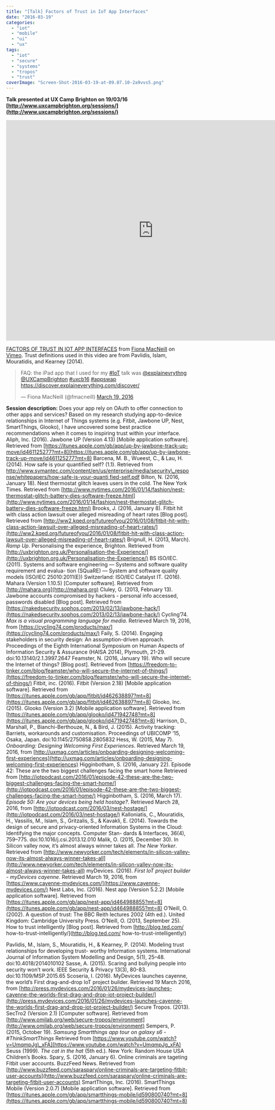 ```yaml
---
title: "[Talk] Factors of Trust in IoT App Interfaces"
date: "2016-03-19"
categories: 
  - "iot"
  - "mobile"
  - "ui"
  - "ux"
tags: 
  - "iot"
  - "secure"
  - "systems"
  - "tropos"
  - "trust"
coverImage: "Screen-Shot-2016-03-19-at-09.07.10-2a9vvs5.png"
---
```


**Talk presented at UX Camp Brighton on 19/03/16 [http://www.uxcampbrighton.org/sessions/](http://www.uxcampbrighton.org/sessions/)** 

<iframe src="https://player.vimeo.com/video/160628235" width="800" height="600" frameborder="0" allowfullscreen="allowfullscreen"></iframe>

 [FACTORS OF TRUST IN IOT APP INTERFACES](https://vimeo.com/160628235) from [Fiona MacNeill](https://vimeo.com/user10479357) on [Vimeo](https://vimeo.com). Trust definitions used in this video are from Pavlidis, Islam, Mouratidis, and Kearney (2014).

<blockquote class="twitter-tweet" data-cards="hidden" data-lang="en"><p dir="ltr" lang="en">FAQ: the iPad app that I used for my <a href="https://twitter.com/hashtag/IoT?src=hash">#IoT</a> talk was <a href="https://twitter.com/explainevrythng">@explainevrythng</a> <a href="https://twitter.com/UXCampBrighton">@UXCampBrighton</a> <a href="https://twitter.com/hashtag/uxcb16?src=hash">#uxcb16</a> <a href="https://twitter.com/hashtag/appswap?src=hash">#appswap https://discover.explaineverything.com/discover/</a></p>— Fiona MacNeill (@fmacneill) <a href="https://twitter.com/fmacneill/status/711174306609434625">March 19, 2016</a></blockquote>
<script src="//platform.twitter.com/widgets.js" async charset="utf-8"></script>

**Session description:** Does your app rely on OAuth to offer connection to other apps and services? Based on my research studying app-to-device relationships in Internet of Things systems (e.g. Fitbit, Jawbone UP, Nest, SmartThings, Glooko), I have uncovered some best practice recommendations when it comes to inspiring trust within your interface. Aliph, Inc. (2016). Jawbone UP (Version 4.13) \[Mobile application software\]. Retrieved from [https://itunes.apple.com/gb/app/up-by-jawbone-track-up-move/id461125277?mt=8](https://itunes.apple.com/gb/app/up-by-jawbone-track-up-move/id461125277?mt=8) Barcena, M. B., Wueest, C., & Lau, H. (2014). How safe is your quantified self? (1.1). Retrieved from [http://www.symantec.com/content/en/us/enterprise/media/security\_response/whitepapers/how-safe-is-your-quanti fied-self.pdf](http://www.symantec.com/content/en/us/enterprise/media/security_response/whitepapers/how-safe-is-your-quantified-self.pdf) Bilton, N. (2016, January 18). Nest thermostat glitch leaves users in the cold. The New York Times. Retrieved from [http://www.nytimes.com/2016/01/14/fashion/nest-thermostat-glitch-battery-dies-software-freeze.html](http://www.nytimes.com/2016/01/14/fashion/nest-thermostat-glitch-battery-dies-software-freeze.html) Brooks, J. (2016, January 8). Fitbit hit with class action lawsuit over alleged misreading of heart rates \[Blog post\]. Retrieved from [http://ww2.kqed.org/futureofyou/2016/01/08/fitbit-hit-with-class-action-lawsuit-over-alleged-misreading-of-heart-rates/](http://ww2.kqed.org/futureofyou/2016/01/08/fitbit-hit-with-class-action-lawsuit-over-alleged-misreading-of-heart-rates/) Brignull, H. (2013, March). _Ramp Up_. Personalising the experience, Brighton. Retrieved from [http://uxbrighton.org.uk/Personalisation-the-Experience/](http://uxbrighton.org.uk/Personalisation-the-Experience/) BS ISO/IEC. (2011). Systems and software engineering — Systems and software quality requirement and evalua- tion (SQuaRE) — System and software quality models (ISO/IEC 25010:2011(E)) Switzerland: ISO/IEC Catalyst IT. (2016). Mahara (Version 1.10.5) \[Computer software\]. Retrieved from [http://mahara.org](http://mahara.org) Cluley, G. (2013, February 13). Jawbone accounts compromised by hackers - personal info accessed, passwords disabled \[Blog post\]. Retrieved from [https://nakedsecurity.sophos.com/2013/02/13/jawbone-hack/](https://nakedsecurity.sophos.com/2013/02/13/jawbone-hack/) Cycling’74. _Max is a visual programming language for media_. Retrieved March 19, 2016, from [https://cycling74.com/products/max/](https://cycling74.com/products/max/) Faily, S. (2014). Engaging stakeholders in security design: An assumption-driven approach. Proceedings of the Eighth International Symposium on Human Aspects of Information Security & Assurance (HAISA 2014), Plymouth, 21-29. doi:10.13140/2.1.3997.2647 Feamster, N. (2016, January 19). Who will secure the Internet of things? \[Blog post\]. Retrieved from [https://freedom-to-tinker.com/blog/feamster/who-will-secure-the-internet-of-things/](https://freedom-to-tinker.com/blog/feamster/who-will-secure-the-internet-of-things/) Fitbit, inc. (2016). Fitbit (Version 2.18) \[Mobile application software\]. Retrieved from [https://itunes.apple.com/gb/app/fitbit/id462638897?mt=8](https://itunes.apple.com/gb/app/fitbit/id462638897?mt=8) Glooko, Inc. (2015). Glooko (Version 3.2) \[Mobile application software\]. Retrieved from [https://itunes.apple.com/gb/app/glooko/id471942748?mt=8](https://itunes.apple.com/gb/app/glooko/id471942748?mt=8) Harrison, D., Marshall, P., Bianchi-Berthouze, N., & Bird, J. (2015). Activity tracking: Barriets, workarounds and customisation. Proceedings of UBICOMP ‘15, Osaka, Japan. doi:10.1145/2750858.2805832 Hess, W. (2015, May 7). _Onboarding: Designing Welcoming First Experiences_. Retrieved March 19, 2016, from [http://uxmag.com/articles/onboarding-designing-welcoming-first-experiences](http://uxmag.com/articles/onboarding-designing-welcoming-first-experiences) Higginbotham, S. (2016, January 22). Episode 42: These are the two biggest challenges facing the smart home Retrieved from [http://iotpodcast.com/2016/01/episode-42-these-are-the-two-biggest-challenges-facing-the-smart-home/](http://iotpodcast.com/2016/01/episode-42-these-are-the-two-biggest-challenges-facing-the-smart-home/) Higginbotham, S. (2016, March 17). _Episode 50: Are your devices being held hostage?_. Retrieved March 28, 2016, from [http://iotpodcast.com/2016/03/nest-hostage/](http://iotpodcast.com/2016/03/nest-hostage/) Kalloniatis, C., Mouratidis, H., Vassilis, M., Islam, S., Gritzalis, S., & Kavakli, E. (2014). Towards the design of secure and privacy-oriented Information Systems in the Cloud: Identifying the major concepts. Computer Stan- dards & Interfaces, 36(4), 759–775. doi:10.1016/j.csi.2013.12.010 Malik, O. (2015, December 30). In Silicon valley now, it’s almost always winner takes all. _The New Yorker_. Retrieved from [http://www.newyorker.com/tech/elements/in-silicon-valley-now-its-almost-always-winner-takes-all](http://www.newyorker.com/tech/elements/in-silicon-valley-now-its-almost-always-winner-takes-all) myDevices. (2016). _First IoT project builder - myDevices cayenne_. Retrieved March 19, 2016, from [https://www.cayenne-mydevices.com/](https://www.cayenne-mydevices.com/) Nest Labs, Inc. (2016). Nest app (Version 5.2.2) \[Mobile application software\]. Retrieved from [https://itunes.apple.com/gb/app/nest-app/id464988855?mt=8](https://itunes.apple.com/gb/app/nest-app/id464988855?mt=8) O’Neill, O. (2002). A question of trust: The BBC Reith lectures 2002 (4th ed.). United Kingdom: Cambridge University Press. O’Neill, O. (2013, September 25). How to trust intelligently \[Blog post\]. Retrieved from [http://blog.ted.com/ how-to-trust-intelligently/](http://blog.ted.com/ how-to-trust-intelligently/)

Pavlidis, M., Islam, S., Mouratidis, H., & Kearney, P. (2014). Modeling trust relationships for developing trust- worthy Information systems. International Journal of Information System Modelling and Design, 5(1), 25–48. doi:10.4018/2014010102 Sasse, A. (2015). Scaring and bullying people into security won’t work. IEEE Security & Privacy 13(3), 80-83. doi:10.1109/MSP.2015.65 Scoseria, I. (2016). MyDevices launches cayenne, the world’s First drag-and-drop IoT project builder. Retrieved 19 March 2016, from [http://press.mydevices.com/2016/01/26/mydevices-launches-cayenne-the-worlds-first-drag-and-drop-iot-project-builder/](http://press.mydevices.com/2016/01/26/mydevices-launches-cayenne-the-worlds-first-drag-and-drop-iot-project-builder/) Secure Tropos. (2013). SecTro2 (Version 2.1) \[Computer software\]. Retrieved from [http://www.omilab.org/web/secure-tropos/environment](http://www.omilab.org/web/secure-tropos/environment) Sempers, P. (2015, October 19). _Samsung Smartthings app tour on galaxy s6 - #ThinkSmartThings_ Retrieved from [https://www.youtube.com/watch?v=UmqmpJg\_xFA](https://www.youtube.com/watch?v=UmqmpJg_xFA) Seuss (1999). _The cat in the hat_ (5th ed.). New York: Random House USA Children’s Books. Spary, S. (2016, January 6). Online criminals are tageting Fitbit user accounts. BuzzFeed News. Retrieved from [http://www.buzzfeed.com/saraspary/online-criminals-are-targeting-fitbit-user-accounts](http://www.buzzfeed.com/saraspary/online-criminals-are-targeting-fitbit-user-accounts) SmartThings, Inc. (2016). SmartThings Mobile (Version 2.0.7) \[Mobile application software\]. Retrieved from [https://itunes.apple.com/gb/app/smartthings-mobile/id590800740?mt=8](https://itunes.apple.com/gb/app/smartthings-mobile/id590800740?mt=8)
